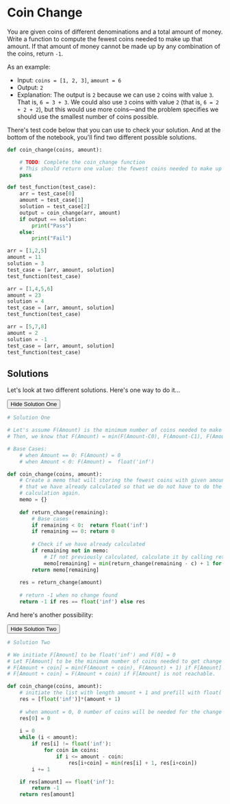 
# Coin Change

You are given coins of different denominations and a total amount of money. Write a function to compute the fewest coins needed to make up that amount. If that amount of money cannot be made up by any combination of the coins, return `-1`.

As an example:
* Input: `coins = [1, 2, 3]`, `amount = 6`
* Output: `2`
* Explanation: The output is `2` because we can use `2` coins with value `3`. That is, `6 = 3 + 3`. We could also use `3` coins with value `2` (that is, `6 = 2 + 2 + 2`), but this would use more coins—and the problem specifies we should use the smallest number of coins possible.

There's test code below that you can use to check your solution. And at the bottom of the notebook, you'll find two different possible solutions.


```python
def coin_change(coins, amount):

    # TODO: Complete the coin_change function
    # This should return one value: the fewest coins needed to make up the given amount
    pass

```


```python
def test_function(test_case):
    arr = test_case[0]
    amount = test_case[1]
    solution = test_case[2]
    output = coin_change(arr, amount)
    if output == solution:
        print("Pass")
    else:
        print("Fail")
```


```python
arr = [1,2,5]
amount = 11
solution = 3
test_case = [arr, amount, solution]
test_function(test_case)
```


```python
arr = [1,4,5,6]
amount = 23
solution = 4
test_case = [arr, amount, solution]
test_function(test_case)
```


```python
arr = [5,7,8]
amount = 2
solution = -1
test_case = [arr, amount, solution]
test_function(test_case)
```

## Solutions

Let's look at two different solutions. Here's one way to do it...

<span class="graffiti-highlight graffiti-id_jjdrdzm-id_fpk926y"><i></i><button>Hide Solution One</button></span>


```python
# Solution One

# Let's assume F(Amount) is the minimum number of coins needed to make a change from coins [C0, C1, C2...Cn-1]
# Then, we know that F(Amount) = min(F(Amount-C0), F(Amount-C1), F(Amount-C2)...F(Amount-Cn-1)) + 1

# Base Cases: 
    # when Amount == 0: F(Amount) = 0
    # when Amount < 0: F(Amount) =  float('inf')

def coin_change(coins, amount):
    # Create a memo that will storing the fewest coins with given amount
    # that we have already calculated so that we do not have to do the
    # calculation again.
    memo = {}
    
    def return_change(remaining):
        # Base cases
        if remaining < 0:  return float('inf')
        if remaining == 0: return 0 
        
        # Check if we have already calculated
        if remaining not in memo:
            # If not previously calculated, calculate it by calling return_change with the remaining amount
            memo[remaining] = min(return_change(remaining - c) + 1 for c in coins)
        return memo[remaining]
    
    res = return_change(amount)
    
    # return -1 when no change found
    return -1 if res == float('inf') else res

```

And here's another possibility:

<span class="graffiti-highlight graffiti-id_bmrwntc-id_9z3z0e0"><i></i><button>Hide Solution Two</button></span>


```python
# Solution Two

# We initiate F[Amount] to be float('inf') and F[0] = 0
# Let F[Amount] to be the minimum number of coins needed to get change for the Amount.
# F[Amount + coin] = min(F(Amount + coin), F(Amount) + 1) if F[Amount] is reachable.
# F[Amount + coin] = F(Amount + coin) if F[Amount] is not reachable.

def coin_change(coins, amount):
    # initiate the list with length amount + 1 and prefill with float('inf')
    res = [float('inf')]*(amount + 1)
    
    # when amount = 0, 0 number of coins will be needed for the change
    res[0] = 0
    
    i = 0
    while (i < amount):
        if res[i] != float('inf'):
            for coin in coins:
                if i <= amount - coin:
                    res[i+coin] = min(res[i] + 1, res[i+coin])
        i += 1

    if res[amount] == float('inf'):
        return -1
    return res[amount]
        

```
